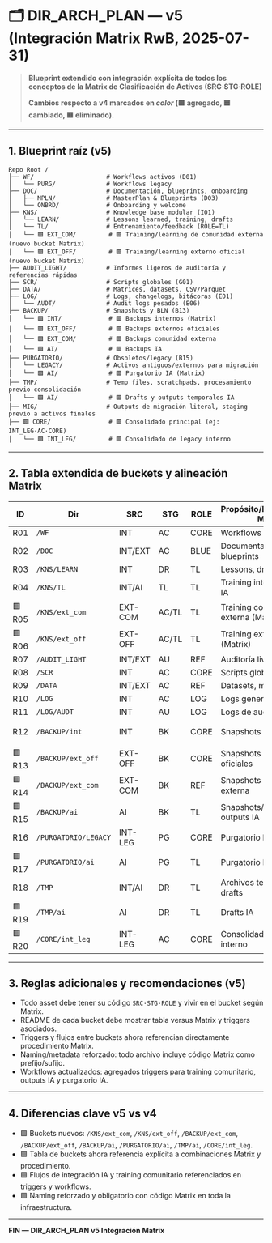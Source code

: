 # 🗂️ DIR\_ARCH\_PLAN — v5 (Integración Matrix RwB, 2025-07-31)

> **Blueprint extendido con integración explícita de todos los conceptos de la Matrix de Clasificación de Activos (SRC·STG·ROLE)**
>
> **Cambios respecto a v4 marcados en *****color***** (🟩 agregado, 🟦 cambiado, 🟥 eliminado).**

---

## 1. Blueprint raíz (v5)

```text
Repo Root /
├── WF/                    # Workflows activos (D01)
│   └── PURG/              # Workflows legacy
├── DOC/                   # Documentación, blueprints, onboarding
│   ├── MPLN/              # MasterPlan & Blueprints (D03)
│   └── ONBRD/             # Onboarding y welcome
├── KNS/                   # Knowledge base modular (I01)
│   └── LEARN/             # Lessons learned, training, drafts
│   └── TL/                # Entrenamiento/feedback (ROLE=TL)
│   └── 🟩 EXT_COM/         # 🟩 Training/learning de comunidad externa (nuevo bucket Matrix)
│   └── 🟩 EXT_OFF/         # 🟩 Training/learning externo oficial (nuevo bucket Matrix)
├── AUDIT_LIGHT/           # Informes ligeros de auditoría y referencias rápidas
├── SCR/                   # Scripts globales (G01)
├── DATA/                  # Matrices, datasets, CSV/Parquet
├── LOG/                   # Logs, changelogs, bitácoras (E01)
│   └── AUDT/              # Audit logs pesados (E06)
├── BACKUP/                # Snapshots y BLN (B13)
│   └── 🟩 INT/             # 🟩 Backups internos (Matrix)
│   └── 🟩 EXT_OFF/         # 🟩 Backups externos oficiales
│   └── 🟩 EXT_COM/         # 🟩 Backups comunidad externa
│   └── 🟩 AI/              # 🟩 Backups IA
├── PURGATORIO/            # Obsoletos/legacy (B15)
│   └── LEGACY/            # Activos antiguos/externos para migración
│   └── 🟩 AI/              # 🟩 Purgatorio IA (Matrix)
├── TMP/                   # Temp files, scratchpads, procesamiento previo consolidación
│   └── 🟩 AI/              # 🟩 Drafts y outputs temporales IA
├── MIG/                   # Outputs de migración literal, staging previo a activos finales
├── 🟩 CORE/                # 🟩 Consolidado principal (ej: INT_LEG·AC·CORE)
│   └── 🟩 INT_LEG/         # 🟩 Consolidado de legacy interno
```

---

## 2. Tabla extendida de buckets y alineación Matrix

| ID    | Dir                  | SRC     | STG   | ROLE | Propósito/Procedimiento Matrix      | Cambios v5      |
| ----- | -------------------- | ------- | ----- | ---- | ----------------------------------- | --------------- |
| R01   | `/WF`                | INT     | AC    | CORE | Workflows activos                   | -               |
| R02   | `/DOC`               | INT/EXT | AC    | BLUE | Documentación y blueprints          | -               |
| R03   | `/KNS/LEARN`         | INT     | DR    | TL   | Lessons, drafts, feedback           | -               |
| R04   | `/KNS/TL`            | INT/AI  | TL    | TL   | Training interno y outputs IA       | -               |
| 🟩R05 | `/KNS/ext_com`       | EXT-COM | AC/TL | TL   | Training comunidad externa (Matrix) | 🟩 nuevo        |
| 🟩R06 | `/KNS/ext_off`       | EXT-OFF | AC/TL | TL   | Training externo oficial (Matrix)   | 🟩 nuevo        |
| R07   | `/AUDIT_LIGHT`       | INT/EXT | AU    | REF  | Auditoría liviana                   | -               |
| R08   | `/SCR`               | INT     | AC    | CORE | Scripts globales                    | -               |
| R09   | `/DATA`              | INT/EXT | AC    | REF  | Datasets, matrices, etc.            | -               |
| R10   | `/LOG`               | INT     | AC    | LOG  | Logs generales                      | -               |
| R11   | `/LOG/AUDT`          | INT     | AU    | LOG  | Logs de auditoría pesada            | -               |
| R12   | `/BACKUP/int`        | INT     | BK    | CORE | Snapshots internos                  | 🟩 split Matrix |
| 🟩R13 | `/BACKUP/ext_off`    | EXT-OFF | BK    | CORE | Snapshots externos oficiales        | 🟩 nuevo        |
| 🟩R14 | `/BACKUP/ext_com`    | EXT-COM | BK    | REF  | Snapshots comunidad externa         | 🟩 nuevo        |
| 🟩R15 | `/BACKUP/ai`         | AI      | BK    | TL   | Snapshots/backup outputs IA         | 🟩 nuevo        |
| R16   | `/PURGATORIO/LEGACY` | INT-LEG | PG    | CORE | Purgatorio legacy interno           | -               |
| 🟩R17 | `/PURGATORIO/ai`     | AI      | PG    | TL   | Purgatorio IA                       | 🟩 nuevo        |
| R18   | `/TMP`               | INT/AI  | DR    | TL   | Archivos temporales y drafts        | -               |
| 🟩R19 | `/TMP/ai`            | AI      | DR    | TL   | Drafts IA                           | 🟩 nuevo        |
| 🟩R20 | `/CORE/int_leg`      | INT-LEG | AC    | CORE | Consolidado legacy interno          | 🟩 nuevo        |

---

## 3. Reglas adicionales y recomendaciones (v5)

- Todo asset debe tener su código `SRC·STG·ROLE` y vivir en el bucket según Matrix.
- README de cada bucket debe mostrar tabla versus Matrix y triggers asociados.
- Triggers y flujos entre buckets ahora referencian directamente procedimiento Matrix.
- Naming/metadata reforzado: todo archivo incluye código Matrix como prefijo/sufijo.
- Workflows actualizados: agregados triggers para training comunitario, outputs IA y purgatorio IA.

---

## 4. Diferencias clave v5 vs v4

- 🟩 Buckets nuevos: `/KNS/ext_com`, `/KNS/ext_off`, `/BACKUP/ext_com`, `/BACKUP/ext_off`, `/BACKUP/ai`, `/PURGATORIO/ai`, `/TMP/ai`, `/CORE/int_leg`.
- 🟩 Tabla de buckets ahora referencia explícita a combinaciones Matrix y procedimiento.
- 🟩 Flujos de integración IA y training comunitario referenciados en triggers y workflows.
- 🟩 Naming reforzado y obligatorio con código Matrix en toda la infraestructura.

---

**FIN — DIR\_ARCH\_PLAN v5 Integración Matrix**


